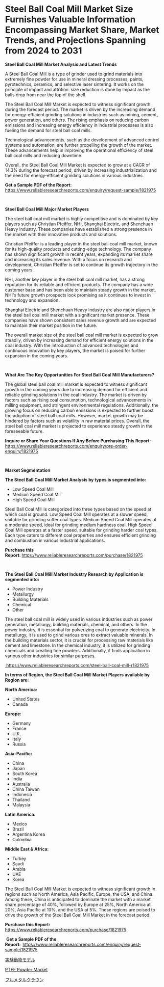 <p><h1>Steel Ball Coal Mill Market Size Furnishes Valuable Information Encompassing Market Share, Market Trends, and Projections Spanning from 2024 to 2031</h1></p><p><strong>Steel Ball Coal Mill Market Analysis and Latest Trends</strong></p>
<p><p>A Steel Ball Coal Mill is a type of grinder used to grind materials into extremely fine powder for use in mineral dressing processes, paints, pyrotechnics, ceramics, and selective laser sintering. It works on the principle of impact and attrition: size reduction is done by impact as the balls drop from near the top of the shell.</p><p>The Steel Ball Coal Mill Market is expected to witness significant growth during the forecast period. The market is driven by the increasing demand for energy-efficient grinding solutions in industries such as mining, cement, power generation, and others. The rising emphasis on reducing carbon emissions and increasing energy efficiency in industrial processes is also fueling the demand for steel ball coal mills.</p><p>Technological advancements, such as the development of advanced control systems and automation, are further propelling the growth of the market. These advancements help in improving the operational efficiency of steel ball coal mills and reducing downtime.</p><p>Overall, the Steel Ball Coal Mill Market is expected to grow at a CAGR of 14.3% during the forecast period, driven by increasing industrialization and the need for energy-efficient grinding solutions in various industries.</p></p>
<p><strong>Get a Sample PDF of the Report:&nbsp;</strong> <a href="https://www.reliableresearchreports.com/enquiry/request-sample/1821975">https://www.reliableresearchreports.com/enquiry/request-sample/1821975</a></p>
<p>&nbsp;</p>
<p><strong>Steel Ball Coal Mill Major Market Players</strong></p>
<p><p>The steel ball coal mill market is highly competitive and is dominated by key players such as Christian Pfeiffer, NHI, Shanghai Electric, and Shenchuan Heavy Industry. These companies have established a strong presence in the market with their innovative products and solutions.</p><p>Christian Pfeiffer is a leading player in the steel ball coal mill market, known for its high-quality products and cutting-edge technology. The company has shown significant growth in recent years, expanding its market share and increasing its sales revenue. With a focus on research and development, Christian Pfeiffer is set to continue its growth trajectory in the coming years.</p><p>NHI, another key player in the steel ball coal mill market, has a strong reputation for its reliable and efficient products. The company has a wide customer base and has been able to maintain steady growth in the market. NHI's future growth prospects look promising as it continues to invest in technology and expansion.</p><p>Shanghai Electric and Shenchuan Heavy Industry are also major players in the steel ball coal mill market with a significant market presence. These companies have shown consistent sales revenue growth and are expected to maintain their market position in the future.</p><p>The overall market size of the steel ball coal mill market is expected to grow steadily, driven by increasing demand for efficient energy solutions in the coal industry. With the introduction of advanced technologies and continuous innovation by key players, the market is poised for further expansion in the coming years.</p></p>
<p>&nbsp;</p>
<p><strong>What Are The Key Opportunities For Steel Ball Coal Mill Manufacturers?</strong></p>
<p><p>The global steel ball coal mill market is expected to witness significant growth in the coming years due to increasing demand for efficient and reliable grinding solutions in the coal industry. The market is driven by factors such as rising coal consumption, technological advancements in milling equipment, and stringent environmental regulations. Additionally, the growing focus on reducing carbon emissions is expected to further boost the adoption of steel ball coal mills. However, market growth may be hindered by factors such as volatility in raw material prices. Overall, the steel ball coal mill market is projected to experience steady growth in the foreseeable future.</p></p>
<p><strong>Inquire or Share Your Questions If Any Before Purchasing This Report:</strong> <a href="https://www.reliableresearchreports.com/enquiry/pre-order-enquiry/1821975">https://www.reliableresearchreports.com/enquiry/pre-order-enquiry/1821975</a></p>
<p>&nbsp;</p>
<p><strong>Market Segmentation</strong></p>
<p><strong>The Steel Ball Coal Mill Market Analysis by types is segmented into:</strong></p>
<p><ul><li>Low Speed Coal Mill</li><li>Medium Speed Coal Mill</li><li>High Speed Coal Mill</li></ul></p>
<p><p>Steel Ball Coal Mill is categorized into three types based on the speed at which coal is ground. Low Speed Coal Mill operates at a slower speed, suitable for grinding softer coal types. Medium Speed Coal Mill operates at a moderate speed, ideal for grinding medium hardness coal. High Speed Coal Mill operates at a faster speed, suitable for grinding harder coal types. Each type caters to different coal properties and ensures efficient grinding and combustion in various industrial applications.</p></p>
<p><strong>Purchase this Report:&nbsp;</strong><a href="https://www.reliableresearchreports.com/purchase/1821975">https://www.reliableresearchreports.com/purchase/1821975</a></p>
<p>&nbsp;</p>
<p><strong>The Steel Ball Coal Mill Market Industry Research by Application is segmented into:</strong></p>
<p><ul><li>Power Industry</li><li>Metallurgy</li><li>Building Materials</li><li>Chemical</li><li>Other</li></ul></p>
<p><p>The steel ball coal mill is widely used in various industries such as power generation, metallurgy, building materials, chemical, and others. In the power industry, it is essential for pulverizing coal to generate electricity. In metallurgy, it is used to grind various ores to extract valuable minerals. In the building materials sector, it is crucial for processing raw materials like cement and limestone. In the chemical industry, it is utilized for grinding chemicals and creating fine powders. Additionally, it finds application in various other industries for similar purposes.</p></p>
<p><a href="https://www.reliableresearchreports.com/steel-ball-coal-mill-r1821975">&nbsp;https://www.reliableresearchreports.com/steel-ball-coal-mill-r1821975</a></p>
<p><strong>In terms of Region, the Steel Ball Coal Mill Market Players available by Region are:</strong></p>
<p>
    <p> <strong> North America: </strong>
        <ul>
            <li>United States</li>
            <li>Canada</li>
        </ul>
        </p> 
    <p> <strong> Europe: </strong>
        <ul>
            <li>Germany</li>
            <li>France</li>
            <li>U.K.</li>
            <li>Italy</li>
            <li>Russia</li>
        </ul>
        </p> 
    <p> <strong> Asia-Pacific: </strong>
        <ul>
            <li>China</li>
            <li>Japan</li>
            <li>South Korea</li>
            <li>India</li>
            <li>Australia</li>
            <li>China Taiwan</li>
            <li>Indonesia</li>
            <li>Thailand</li>
            <li>Malaysia</li>
        </ul>
        </p> 
    <p> <strong> Latin America: </strong>
        <ul>
            <li>Mexico</li>
            <li>Brazil</li>
            <li>Argentina Korea</li>
            <li>Colombia</li>
        </ul>
        </p> 
    <p> <strong> Middle East & Africa: </strong>
        <ul>
            <li>Turkey</li>
            <li>Saudi</li>
            <li>Arabia</li>
            <li>UAE</li>
            <li>Korea</li>
        </ul>
    </p>
    </p>
<p><p>The Steel Ball Coal Mill Market is expected to witness significant growth in regions such as North America, Asia Pacific, Europe, the USA, and China. Among these, China is anticipated to dominate the market with a market share percentage of 40%, followed by Europe at 25%, North America at 20%, Asia Pacific at 10%, and the USA at 5%. These regions are poised to drive the growth of the Steel Ball Coal Mill Market in the forecast period.</p></p>
<p><strong>Purchase this Report: </strong><a href="https://www.reliableresearchreports.com/purchase/1821975">https://www.reliableresearchreports.com/purchase/1821975</a></p>
<p>&nbsp;<strong>Get a Sample PDF of the Report:&nbsp;&nbsp;</strong><a href="https://www.reliableresearchreports.com/enquiry/request-sample/1821975">https://www.reliableresearchreports.com/enquiry/request-sample/1821975</a></p>
<p><strong></strong></p>
<p><p><a href="https://github.com/xemfu2379520/Market-Research-Report-List-1/blob/main/715714341029.md">実験動物モデル</a></p><p><a href="https://five-trouble-98a.notion.site/PTFE-Powder-Market-Share-Evolution-and-Market-Growth-Trends-2024-2031-bc716afcf04845ca9898b7cba23094c0">PTFE Powder Market</a></p><p><a href="https://github.com/dathomson6534/Market-Research-Report-List-1/blob/main/666045241028.md">フルメタルクラウン</a></p></p>